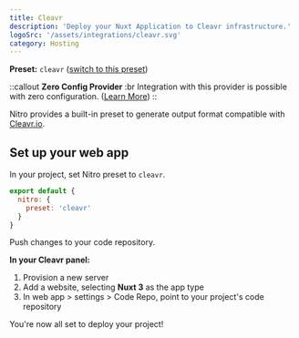 ```yaml
---
title: Cleavr
description: 'Deploy your Nuxt Application to Cleavr infrastructure.'
logoSrc: '/assets/integrations/cleavr.svg'
category: Hosting
---
```


**Preset:** `cleavr` ([switch to this preset](https://nitro.unjs.io/deploy/#changing-the-deployment-preset))

::callout
**Zero Config Provider**
:br
Integration with this provider is possible with zero configuration. ([Learn More](https://nitro.unjs.io/deploy/#zero-config-providers))
::

Nitro provides a built-in preset to generate output format compatible with [Cleavr.io](https://cleavr.io/).

## Set up your web app

In your project, set Nitro preset to `cleavr`.

```js
export default {
  nitro: {
    preset: 'cleavr'
  }
}
```
Push changes to your code repository.

**In your Cleavr panel:**

1. Provision a new server
2. Add a website, selecting **Nuxt 3** as the app type
3. In web app > settings > Code Repo, point to your project's code repository

You're now all set to deploy your project!
